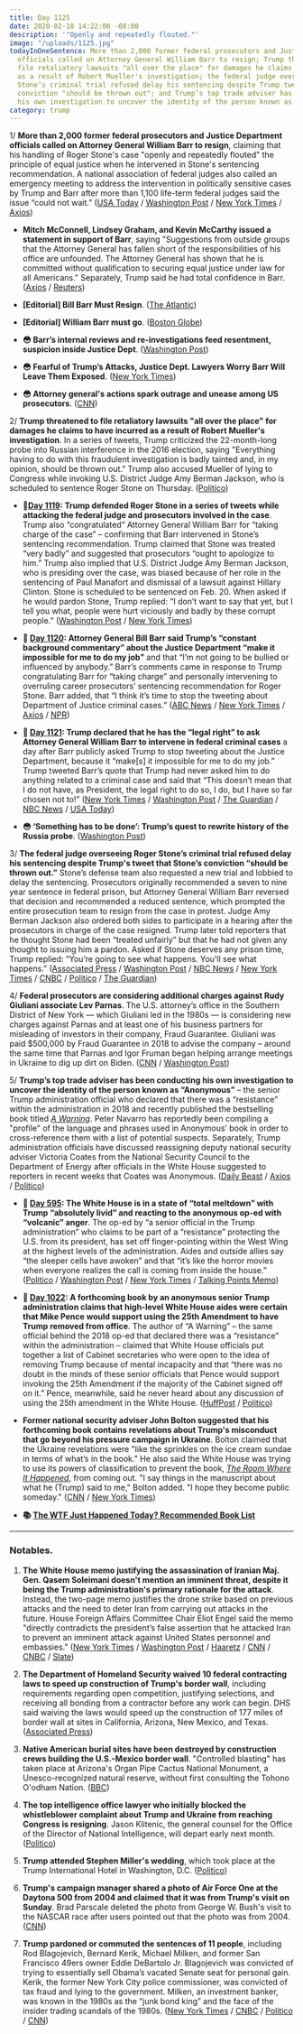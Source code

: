 ```yaml
---
title: Day 1125
date: 2020-02-18 14:22:00 -08:00
description: '"Openly and repeatedly flouted."'
image: "/uploads/1125.jpg"
todayInOneSentence: More than 2,000 former federal prosecutors and Justice Department
  officials called on Attorney General William Barr to resign; Trump threatened to
  file retaliatory lawsuits "all over the place" for damages he claims to have incurred
  as a result of Robert Mueller's investigation; the federal judge overseeing Roger
  Stone’s criminal trial refused delay his sentencing despite Trump tweet that Stone’s
  conviction "should be thrown out"; and Trump’s top trade adviser has been conducting
  his own investigation to uncover the identity of the person known as “Anonymous."
category: trump
---
```


1/ **More than 2,000 former federal prosecutors and Justice Department officials called on Attorney General William Barr to resign**, claiming that his handling of Roger Stone's case "openly and repeatedly flouted" the principle of equal justice when he intervened in Stone's sentencing recommendation. A national association of federal judges also called an emergency meeting to address the intervention in politically sensitive cases by Trump and Barr after more than 1,100 life-term federal judges said the issue “could not wait.” ([USA Today](https://www.usatoday.com/story/news/politics/2020/02/17/roger-stone-sentence-judges-worried-political-interference/4788155002/) / [Washington Post](https://www.washingtonpost.com/nation/2020/02/18/judges-meeting-trump/) / [New York Times](https://www.nytimes.com/2020/02/16/us/politics/barr-trump-justice-department.html) / [Axios](https://www.axios.com/justice-department-statement-barr-stone-case-14c8880c-6f07-460f-a190-6f2a2f7e78e8.html))

* **Mitch McConnell, Lindsey Graham, and Kevin McCarthy issued a statement in support of Barr**, saying "Suggestions from outside groups that the Attorney General has fallen short of the responsibilities of his office are unfounded. The Attorney General has shown that he is committed without qualification to securing equal justice under law for all Americans." Separately, Trump said he had total confidence in Barr. ([Axios](https://www.axios.com/bill-barr-doj-mcconnell-mccarthy-graham-a8a73529-be46-4087-b277-97bef312a2f3.html) / [Reuters](https://www.reuters.com/article/us-usa-trump-barr-idUSKBN20C2EZ))

* **\[Editorial\] Bill Barr Must Resign**. ([The Atlantic](https://www.theatlantic.com/ideas/archive/2020/02/donald-ayer-bill-barr-must-resign/606670/))

* **\[Editorial\] William Barr must go**. ([Boston Globe](https://www.bostonglobe.com/2020/02/14/opinion/william-barr-must-go/))

* **😳 Barr’s internal reviews and re-investigations feed resentment, suspicion inside Justice Dept**. ([Washington Post](https://www.washingtonpost.com/national-security/barrs-internal-reviews-and-re-investigations-feed-resentment-suspicion-inside-justice-dept/2020/02/15/7007695a-5029-11ea-9b5c-eac5b16dafaa_story.html))

* **😳 Fearful of Trump’s Attacks, Justice Dept. Lawyers Worry Barr Will Leave Them Exposed**. ([New York Times](https://www.nytimes.com/2020/02/15/us/politics/trump-barr-justice-department.html))

* **😳 Attorney general's actions spark outrage and unease among US prosecutors**. ([CNN](https://www.cnn.com/2020/02/15/politics/william-barr-roger-stone-prosecutors-outrage/))

2/ **Trump threatened to file retaliatory lawsuits "all over the place" for damages he claims to have incurred as a result of Robert Mueller's investigation**. In a series of tweets, Trump criticized the 22-month-long probe into Russian interference in the 2016 election, saying "Everything having to do with this fraudulent investigation is badly tainted and, in my opinion, should be thrown out." Trump also accused Mueller of lying to Congress while invoking U.S. District Judge Amy Berman Jackson, who is scheduled to sentence Roger Stone on Thursday. ([Politico](https://www.politico.com/news/2020/02/18/donald-trump-mueller-probe-115751))

* **📌[Day 1119](https://whatthefuckjusthappenedtoday.com/2020/02/12/day-1119/#1-trump-defended-roger-stone-in-a-se): Trump defended Roger Stone in a series of tweets while attacking the federal judge and prosecutors involved in the case**. Trump also “congratulated” Attorney General William Barr for “taking charge of the case” – confirming that Barr intervened in Stone’s sentencing recommendation. Trump claimed that Stone was treated “very badly” and suggested that prosecutors “ought to apologize to him.” Trump also implied that U.S. District Judge Amy Berman Jackson, who is presiding over the case, was biased because of her role in the sentencing of Paul Manafort and dismissal of a lawsuit against Hillary Clinton. Stone is scheduled to be sentenced on Feb. 20. When asked if he would pardon Stone, Trump replied: “I don’t want to say that yet, but I tell you what, people were hurt viciously and badly by these corrupt people.” ([Washington Post](https://www.washingtonpost.com/nation/2020/02/12/trump-stone-judge/) / [New York Times](https://www.nytimes.com/2020/02/12/us/politics/trump-stone.html))

* **📌 [Day 1120](https://whatthefuckjusthappenedtoday.com/2020/02/13/day-1120/#1-attorney-general-bill-barr-said-tr): Attorney General Bill Barr said Trump’s “constant background commentary” about the Justice Department “make it impossible for me to do my job”** and that “I’m not going to be bullied or influenced by anybody.” Barr’s comments came in response to Trump congratulating Barr for “taking charge” and personally intervening to overruling career prosecutors’ sentencing recommendation for Roger Stone. Barr added, that “I think it’s time to stop the tweeting about Department of Justice criminal cases.” ([ABC News](https://abcnews.go.com/Politics/barr-blasts-trumps-tweets-stone-case-impossible-job/story?id=68963276) / [New York Times](https://www.nytimes.com/2020/02/13/us/politics/william-barr-trump.html) / [Axios](https://www.axios.com/barr-trump-tweet-roger-stone-38ed8596-39ff-443b-8414-deef09134818.html) / [NPR](https://www.npr.org/2020/02/13/805774906/barr-faults-trump-over-tweets-that-make-his-job-as-attorney-general-impossible))

* **📌 [Day 1121](https://whatthefuckjusthappenedtoday.com/2020/02/14/day-1121/#1-trump-declared-that-he-has-the-%E2%80%9Cle): Trump declared that he has the “legal right” to ask Attorney General William Barr to intervene in federal criminal cases** a day after Barr publicly asked Trump to stop tweeting about the Justice Department, because it “make\[s\] it impossible for me to do my job.” Trump tweeted Barr’s quote that Trump had never asked him to do anything related to a criminal case and said that “This doesn’t mean that I do not have, as President, the legal right to do so, I do, but I have so far chosen not to!” ([New York Times](https://www.nytimes.com/2020/02/14/us/politics/trump-william-barr.html) / [Washington Post](https://www.washingtonpost.com/politics/trump-appears-to-escalate-standoff-with-attorney-general-and-justice-dept-declaring-on-twitter-a-legal-right-to-influence-criminal-cases/2020/02/14/8c152c36-4f2f-11ea-bf44-f5043eb3918a_story.html) / [The Guardian](https://www.theguardian.com/us-news/2020/feb/14/trump-claims-legal-right-intervene-criminal-cases-william-barr-plea-not-tweet) / [NBC News](https://www.nbcnews.com/politics/donald-trump/trump-tweets-he-has-legal-right-involve-g-barr-criminal-n1136906) / [USA Today](https://www.usatoday.com/story/news/politics/2020/02/14/stone-case-trump-dismisses-barr-criticism-says-he-can-intervene/4759784002/))

* **😳 ‘Something has to be done’: Trump’s quest to rewrite history of the Russia probe**. ([Washington Post](https://www.washingtonpost.com/politics/something-has-to-be-done-trumps-quest-to-rewrite-history-of-the-russia-probe/2020/02/15/ea7a1b06-4f61-11ea-9b5c-eac5b16dafaa_story.html))

3/ **The federal judge overseeing Roger Stone’s criminal trial refused delay his sentencing despite Trump's tweet that Stone’s conviction “should be thrown out.”** Stone’s defense team also requested a new trial and lobbied to delay the sentencing. Prosecutors originally recommended a seven to nine year sentence in federal prison, but Attorney General William Barr reversed that decision and recommended a reduced sentence, which prompted the entire prosecution team to resign from the case in protest. Judge Amy Berman Jackson also ordered both sides to participate in a hearing after the prosecutors in charge of the case resigned. Trump later told reporters that he thought Stone had been “treated unfairly” but that he had not given any thought to issuing him a pardon. Asked if Stone deserves any prison time, Trump replied: “You’re going to see what happens. You'll see what happens.” ([Associated Press](https://apnews.com/de172d45dc32ac97a179939b4a070a69) / [Washington Post](https://www.washingtonpost.com/politics/trump-raises-possibility-of-suing-those-involved-in-prosecuting-roger-stone/2020/02/18/238279fc-5250-11ea-9e47-59804be1dcfb_story.html) / [NBC News](https://www.nbcnews.com/politics/justice-department/judge-proceed-roger-stone-s-sentencing-will-consider-motion-new-n1137921) / [New York Times](https://www.nytimes.com/2020/02/18/us/roger-stone-sentencing.html) / [CNBC](https://www.cnbc.com/2020/02/18/judge-will-still-sentence-roger-stone-on-thursday.html) / [Politico](https://www.politico.com/news/2020/02/16/judge-phone-hearing-roger-stone-case-115620) / [The Guardian](https://www.theguardian.com/us-news/2020/feb/18/roger-stone-case-judge-orders-phone-hearing))

4/ **Federal prosecutors are considering additional charges against Rudy Giuliani associate Lev Parnas**. The U.S. attorney’s office in the Southern District of New York — which Giuliani led in the 1980s — is considering new charges against Parnas and at least one of his business partners for misleading of investors in their company, Fraud Guarantee. Giuliani was paid $500,000 by Fraud Guarantee in 2018 to advise the company – around the same time that Parnas and Igor Fruman began helping arrange meetings in Ukraine to dig up dirt on Biden. ([CNN](https://www.cnn.com/2020/02/17/politics/sdny-weighs-new-charges-fraud-guarantee/index.html) / [Washington Post](https://www.washingtonpost.com/politics/as-impeachment-trial-ended-federal-prosecutors-took-new-steps-in-probe-related-to-giuliani-according-to-people-familiar-with-case/2020/02/14/7893bfb0-4e8a-11ea-bf44-f5043eb3918a_story.html))

5/ **Trump’s top trade adviser has been conducting his own investigation to uncover the identity of the person known as “Anonymous”** – the senior Trump administration official who declared that there was a “resistance” within the administration in 2018 and recently published the bestselling book titled *[A Warning](https://amzn.to/31D1UKH)*. Peter Navarro has reportedly been compiling a "profile" of the language and phrases used in Anonymous’ book in order to cross-reference them with a list of potential suspects. Separately, Trump administration officials have discussed reassigning deputy national security adviser Victoria Coates from the National Security Council to the Department of Energy after officials in the White House suggested to reporters in recent weeks that Coates was Anonymous. ([Daily Beast](https://www.thedailybeast.com/trumps-top-trade-adviser-peter-navarro-has-a-side-project-secretly-hunting-for-anonymous) / [Axios](https://www.axios.com/coates-energy-nsc-switch-discussed-cd557fc3-54ce-4328-88fb-f4f4faba7863.html) / [Politico](https://www.politico.com/news/2020/02/03/anonymous-book-agents-trump-official-110430))

* **📌 [Day 595](https://whatthefuckjusthappenedtoday.com/2018/09/06/day-595/#4-the-white-house-is-in-a-state-of-%E2%80%9C): The White House is in a state of “total meltdown” with Trump “absolutely livid” and reacting to the anonymous op-ed with “volcanic” anger**. The op-ed by “a senior official in the Trump administration” who claims to be part of a “resistance” protecting the U.S. from its president, has set off finger-pointing within the West Wing at the highest levels of the administration. Aides and outside allies say “the sleeper cells have awoken” and that “it’s like the horror movies when everyone realizes the call is coming from inside the house.” ([Politico](https://www.politico.com/story/2018/09/05/trump-official-comes-out-against-the-president-in-anonymous-times-op-ed-808714) / [Washington Post](https://www.washingtonpost.com/politics/the-sleeper-cells-have-awoken-trump-and-aides-shaken-by-resistance-op-ed/2018/09/05/ecdf423c-b14b-11e8-a20b-5f4f84429666_story.html) / [New York Times](https://www.nytimes.com/2018/09/05/us/politics/trump-new-york-times-anonymous-editorial.html) / [Talking Points Memo](https://talkingpointsmemo.com/news/total-meldown-hunt-op-ed-author-escalates))

* **📌 [Day 1022](https://whatthefuckjusthappenedtoday.com/2019/11/07/day-1022/#6-a-forthcoming-book-by-an-anonymous): A forthcoming book by an anonymous senior Trump administration claims that high-level White House aides were certain that Mike Pence would support using the 25th Amendment to have Trump removed from office**. The author of “A Warning” – the same official behind the 2018 op-ed that declared there was a “resistance” within the administration – claimed that White House officials put together a list of Cabinet secretaries who were open to the idea of removing Trump because of mental incapacity and that “there was no doubt in the minds of these senior officials that Pence would support invoking the 25th Amendment if the majority of the Cabinet signed off on it.” Pence, meanwhile, said he never heard about any discussion of using the 25th amendment in the White House. ([HuffPost](https://www.huffpost.com/entry/anonymous-book-warning-mike-pence_n_5dc376a1e4b00551388271cd) / [Politico](https://www.politico.com/news/2019/11/07/mike-pence-25th-amendment-trump-067319))

* **Former national security adviser John Bolton suggested that his forthcoming book contains revelations about Trump's misconduct that go beyond his pressure campaign in Ukraine**. Bolton claimed that the Ukraine revelations were "like the sprinkles on the ice cream sundae in terms of what’s in the book." He also said the White House was trying to use its powers of classification to prevent the book, *[The Room Where It Happened](https://amzn.to/324eUe8)*, from coming out. "I say things in the manuscript about what he (Trump) said to me," Bolton added. "I hope they become public someday." ([CNN](https://www.cnn.com/2020/02/17/politics/john-bolton-white-house-book/index.html) / [New York Times](https://www.nytimes.com/2020/02/17/us/politics/john-bolton-trump-ukraine.html))

* **📚 [The WTF Just Happened Today? Recommended Book List](https://www.amazon.com/shop/matt_kiser?listId=MX8CHE4TE8JY)**

---

### Notables.

1. **The White House memo justifying the assassination of Iranian Maj. Gen. Qasem Soleimani doesn't mention an imminent threat, despite it being the Trump administration's primary rationale for the attack**. Instead, the two-page memo justifies the drone strike based on previous attacks and the need to deter Iran from carrying out attacks in the future. House Foreign Affairs Committee Chair Eliot Engel said the memo "directly contradicts the president’s false assertion that he attacked Iran to prevent an imminent attack against United States personnel and embassies." ([New York Times](https://www.nytimes.com/2020/02/14/us/politics/white-house-memo-suleimani-strike.html) / [Washington Post](https://www.washingtonpost.com/politics/white-house-memo-on-soleimani-strike-makes-no-mention-of-imminent-threat/2020/02/14/651ce330-4f70-11ea-b721-9f4cdc90bc1c_story.html) / [Haaretz](https://www.haaretz.com/us-news/imminent-threat-doesn-t-appear-in-white-house-letter-on-soleimani-killing-1.8533439) / [CNN](https://www.cnn.com/2020/02/14/politics/trump-soleimani-strike-legal-justification/index.html) / [CNBC](https://www.cnbc.com/2020/02/14/trump-administration-issues-report-on-soleimani-killing.html) / [Slate](https://slate.com/news-and-politics/2020/02/white-house-memo-admits-no-imminent-threat-iran-soleimani-assassination.html))

2. **The Department of Homeland Security waived 10 federal contracting laws to speed up construction of Trump's border wall**, including requirements regarding open competition, justifying selections, and receiving all bonding from a contractor before any work can begin. DHS said waiving the laws would speed up the construction of 177 miles of border wall at sites in California, Arizona, New Mexico, and Texas. ([Associated Press](https://apnews.com/1689fa48a2e177d1f397b95ff0cb97db))

3. **Native American burial sites have been destroyed by construction crews building the U.S.-Mexico border wall**. "Controlled blasting" has taken place at Arizona's Organ Pipe Cactus National Monument, a Unesco-recognized natural reserve, without first consulting the Tohono O'odham Nation. ([BBC](https://www.bbc.com/news/world-us-canada-51449739))

4. **The top intelligence office lawyer who initially blocked the whistleblower complaint about Trump and Ukraine from reaching Congress is resigning**. Jason Klitenic, the general counsel for the Office of the Director of National Intelligence, will depart early next month. ([Politico](https://www.politico.com/news/2020/02/18/intel-office-lawyer-ukraine-whistleblower-complaint-115776))

5. **Trump attended Stephen Miller's wedding**, which took place at the Trump International Hotel in Washington, D.C. ([Politico](https://www.politico.com/news/2020/02/16/trump-attends-wedding-stephen-miller-115663))

6. **Trump's campaign manager shared a photo of Air Force One at the Daytona 500 from 2004 and claimed that it was from Trump's visit on Sunday**. Brad Parscale deleted the photo from George W. Bush's visit to the NASCAR race after users pointed out that the photo was from 2004. ([CNN](https://www.cnn.com/2020/02/16/politics/parscale-tweet-daytona-500-air-force-one-photo/index.html))

7. **Trump pardoned or commuted the sentences of 11 people**, including Rod Blagojevich, Bernard Kerik, Michael Milken, and former San Francisco 49ers owner Eddie DeBartolo Jr. Blagojevich was convicted of trying to essentially sell Obama’s vacated Senate seat for personal gain. Kerik, the former New York City police commissioner, was convicted of tax fraud and lying to the government. Milken, an investment banker, was known in the 1980s as the “junk bond king” and the face of the insider trading scandals of the 1980s. ([New York Times](https://www.nytimes.com/2020/02/18/us/politics/trump-pardon-blagojevich-debartolo.html) / [CNBC](https://www.cnbc.com/2020/02/18/trump-pardons-michael-milken-face-of-1980s-financial-scandals.html) / [Politico](https://www.politico.com/news/2020/02/18/trump-commutes-sentence-of-rod-blagojevich-115807) / [CNN](https://www.cnn.com/2020/02/18/politics/donald-trump-rod-blagojevich-commutation-sentence/index.html))